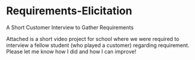 # Requirements-Elicitation
A Short Customer Interview to Gather Requirements

Attached is a short video project for school where we were required to interview a fellow student (who played a customer) regarding requirement. Please let me know how I did and how I can improve!
